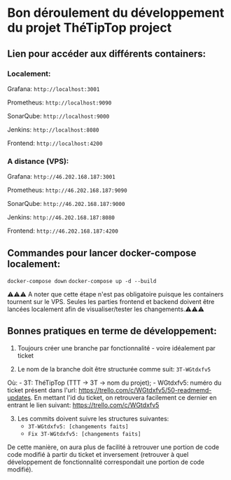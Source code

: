 # Bon déroulement du développement du projet ThéTipTop project

## Lien pour accéder aux différents containers:

### Localement:

Grafana:
`http://localhost:3001`

Prometheus:
`http://localhost:9090`

SonarQube:
`http://localhost:9000`

Jenkins:
`http://localhost:8080`

Frontend:
`http://localhost:4200`


### A distance (VPS):

Grafana:
`http://46.202.168.187:3001`

Prometheus:
`http://46.202.168.187:9090`

SonarQube:
`http://46.202.168.187:9000`

Jenkins:
`http://46.202.168.187:8080`

Frontend:
`http://46.202.168.187:4200`

## Commandes pour lancer docker-compose localement:
`docker-compose down`
`docker-compose up -d --build`

⚠️⚠️⚠️ A noter que cette étape n'est pas obligatoire puisque les containers tournent sur le VPS. Seules les parties frontend et backend doivent être lancées localement afin de visualiser/tester les changements.⚠️⚠️⚠️

## Bonnes pratiques en terme de développement:
1. Toujours créer une branche par fonctionnalité - voire idéalement par ticket

2. Le nom de la branche doit être structurée comme suit:
    `3T-WGtdxfv5`

Où:
    - 3T: ThéTipTop (TTT -> 3T -> nom du projet);
    - WGtdxfv5: numéro du ticket présent dans l'url: https://trello.com/c/WGtdxfv5/50-readmemd-updates. En mettant l'id du ticket, on retrouvera facilement ce dernier en entrant le lien suivant: https://trello.com/c/WGtdxfv5

3. Les commits doivent suivre les structures suivantes:
    - `3T-WGtdxfv5: [changements faits]`
    - `Fix 3T-WGtdxfv5: [changements faits]`

De cette manière, on aura plus de facilité à retrouver une portion de code code modifié à partir du ticket et inversement (retrouver à quel développement de fonctionnalité correspondait une portion de code modifié).